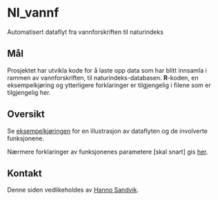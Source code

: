 # NI_vannf
Automatisert dataflyt fra vannforskriften til naturindeks

## Mål
Prosjektet har utvikla kode for å laste opp data som har blitt innsamla i rammen av vannforskriften, til naturindeks-databasen. **R**-koden, en eksempelkjøring og ytterligere forklaringer er tilgjengelig i filene som er tilgjengelig her.

## Oversikt
Se [eksempelkjøringen](hele.md) for en illustrasjon av dataflyten og de involverte funksjonene.

Nærmere forklaringer av funksjonenes parametere [skal snart] gis [her](forklar.md).

## Kontakt
Denne siden vedlikeholdes av [Hanno Sandvik](mailto:hanno.sandvik@nina.no).

